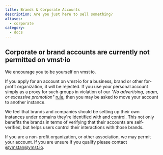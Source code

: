 ```yaml
---
title: Brands & Corporate Accounts
description: Are you just here to sell something?
aliases:
  - corporate
category:
  - docs
---
```


## Corporate or brand accounts are currently not permitted on vmst·io

We encourage you to be yourself on vmst·io.

If you apply for an account on vmst·io for a business, brand or other for-profit organization, it will be rejected.
If you use your personal account simply as a proxy for such groups in violation of our _"No advertising, spam, or excessive promotion"_ [rule](https://vmst.io/about), then you may be asked to move your account to another instance.

We feel that brands and companies should be setting up their own instances under domains they're identified with and control. This not only benefits the brands in terms of verifying that their accounts are self-verified, but helps users control their interactions with those brands.

If you are a non-profit organization, or other association, we may permit your account. If you are unsure if you qualify please contact [@vmstan@vmst.io](https://vmst.io/@vmstan).
